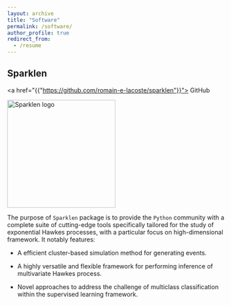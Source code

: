 ```yaml
---
layout: archive
title: "Software"
permalink: /software/
author_profile: true
redirect_from:
  - /resume
---
```


## Sparklen

<a href="{{"https://github.com/romain-e-lacoste/sparklen"}}"><i class="fa fa-fw fa-github"></i> GitHub</a>

<a href="https://github.com/romain-e-lacoste/sparklen">
    <img src="doc/logos/sparklen-logo-black.svg" alt="Sparklen logo" width=250/>
</a>

The purpose of `Sparklen` package is to provide the `Python` community with 
a complete suite of cutting-edge tools specifically tailored for 
the study of exponential Hawkes processes, with a particular focus 
on high-dimensional framework. It notably features:

  * A efficient cluster-based simulation method for generating events.

  * A highly versatile and flexible framework for performing inference of 
    multivariate Hawkes process.

  * Novel approaches to address the challenge of multiclass 
    classification within the supervised learning framework.
